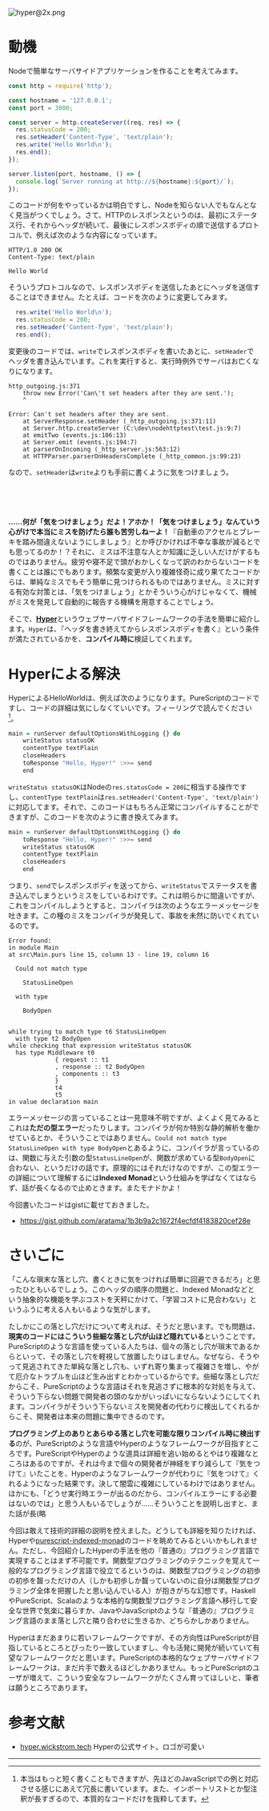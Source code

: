 ![hyper@2x.png](https://qiita-image-store.s3.amazonaws.com/0/64695/3c3b376d-5c80-47c6-58b9-23d264453a65.png)


# 動機

Nodeで簡単なサーバサイドアプリケーションを作ることを考えてみます。

```js
const http = require('http');

const hostname = '127.0.0.1';
const port = 3000;

const server = http.createServer((req, res) => {
  res.statusCode = 200;
  res.setHeader('Content-Type', 'text/plain');
  res.write('Hello World\n');
  res.end();
});

server.listen(port, hostname, () => {
  console.log(`Server running at http://${hostname}:${port}/`);
});
```

このコードが何をやっているかは明白ですし、Nodeを知らない人でもなんとなく見当がつくでしょう。さて、HTTPのレスポンスというのは、最初にステータス行、それからヘッダが続いて、最後にレスポンスボディの順で送信するプロトコルで、例えば次のような内容になっています。

```
HTTP/1.0 200 OK
Content-Type: text/plain

Hello World
```

そういうプロトコルなので、レスポンスボディを送信したあとにヘッダを送信することはできません。たとえば、コードを次のように変更してみます。

```js
  res.write('Hello World\n');
  res.statusCode = 200;
  res.setHeader('Content-Type', 'text/plain');
  res.end();
```

変更後のコードでは、`write`でレスポンスボディを書いたあとに、`setHeader`でヘッダを書き込んでいます。これを実行すると、実行時例外でサーバはお亡くなりになります。

```
http_outgoing.js:371
    throw new Error('Can\'t set headers after they are sent.');
    ^

Error: Can't set headers after they are sent.
    at ServerResponse.setHeader (_http_outgoing.js:371:11)
    at Server.http.createServer (C:\dev\nodehttptest\test.js:9:7)
    at emitTwo (events.js:106:13)
    at Server.emit (events.js:194:7)
    at parserOnIncoming (_http_server.js:563:12)
    at HTTPParser.parserOnHeadersComplete (_http_common.js:99:23)
```

なので、`setHeader`は`write`よりも手前に書くように気をつけましょう。

<br>

<br>

<br>

**……何が「気をつけましょう」だよ！アホか！「気をつけましょう」なんていう心がけで本当にミスを防げたら誰も苦労しねーよ！**『自動車のアクセルとブレーキを踏み間違えないようにしましょう』とか呼びかければ不幸な事故が減るとでも思ってるのか！？それに、ミスは不注意な人とか知識に乏しい人だけがするものではありません。疲労や寝不足で頭がおかしくなって訳のわからないコードを書くことは誰にでもあります。頻繁な変更が入り複雑怪奇に成り果てたコードからは、単純なミスでもそう簡単に見つけられるものではありません。ミスに対する有効な対策とは、「気をつけましょう」とかそういう心がけじゃなくて、機械がミスを発見して自動的に報告する機構を用意することでしょう。

そこで、[**Hyper**](https://hyper.wickstrom.tech/)というウェブサーバサイドフレームワークの手法を簡単に紹介します。`Hyper`は、『ヘッダを書き終えてからレスポンスボディを書く』という条件が満たされているかを、**コンパイル時に**検証してくれます。





# Hyperによる解決

HyperによるHelloWorldは、例えば次のようになります。PureScriptのコードですし、コードの詳細は気にしなくていいです。フィーリングで読んでください[^anno]。

[^anno]: 本当はもっと短く書くこともできますが、先ほどのJavaScriptでの例と対応させる感じにあえて冗長に書いています。また、インポートリストとか型注釈が長すぎるので、本質的なコードだけを抜粋してます。

```haskell
main = runServer defaultOptionsWithLogging {} do 
    writeStatus statusOK
    contentType textPlain
    closeHeaders
    toResponse "Hello, Hyper!" :>>= send
    end
```

`writeStatus statusOK`はNodeの`res.statusCode = 200`に相当する操作ですし、`contentType textPlain`は`res.setHeader('Content-Type', 'text/plain')`に対応してます。それで、このコードはもちろん正常にコンパイルすることができますが、このコードを次のように書き換えてみます。

```haskell
main = runServer defaultOptionsWithLogging {} do 
    toResponse "Hello, Hyper!" :>>= send
    writeStatus statusOK
    contentType textPlain
    closeHeaders
    end
```

つまり、`send`でレスポンスボディを送ってから、`writeStatus`でステータスを書き込んでしまうというミスをしているわけです。これは明らかに間違いですが、これをコンパイルしようとすると、コンパイラは次のようなエラーメッセージを吐きます。この種のミスをコンパイラが発見して、事故を未然に防いでくれているのです。

```
Error found:
in module Main
at src\Main.purs line 15, column 13 - line 19, column 16

  Could not match type

    StatusLineOpen

  with type

    BodyOpen


while trying to match type t6 StatusLineOpen
  with type t2 BodyOpen
while checking that expression writeStatus statusOK
  has type Middleware t0
             { request :: t1
             , response :: t2 BodyOpen
             , components :: t3
             }
             t4
             t5
in value declaration main
```

エラーメッセージの言っていることは一見意味不明ですが、よくよく見てみるとこれは**ただの型エラー**だったりします。コンパイラが何か特別な静的解析を働かせているとか、そういうことではありません。`Could not match type StatusLineOpen with type BodyOpen`とあるように、コンパイラが言っているのは、関数に与えた引数の型`StatusLineOpen`が、関数が求めている型`BodyOpen`に合わない、というだけの話です。原理的にはそれだけなのですが、この型エラーの詳細について理解するには**Indexed Monad**という仕組みを学ばなくてはならず、話が長くなるので止めときます。またモナドかよ！

今回書いたコードはgistに載せておきました。

* https://gist.github.com/aratama/1b3b9a2c1672f4ecfdf4183820cef28e









# さいごに

「こんな瑣末な落とし穴、書くときに気をつければ簡単に回避できるだろ」と思ったひともいるでしょう。このヘッダの順序の問題と、Indexed Monadなどという抽象的な機能を学ぶコストを天秤にかけて、「学習コストに見合わない」というふうに考える人もいるような気がします。

たしかにこの落とし穴だけについて考えれば、そうだと思います。でも問題は、**現実のコードにはこういう些細な落とし穴が山ほど隠れている**ということです。PureScriptのような言語を使っている人たちは、個々の落とし穴が瑣末であるからといって、その落とし穴を軽視して放置したりはしません。なぜなら、そうやって見逃されてきた単純な落とし穴も、いずれ寄り集まって複雑さを増し、やがて厄介なトラブルを山ほど生み出すとわかっているからです。些細な落とし穴だからこそ、PureScriptのような言語はそれを見逃さずに根本的な対処を与えて、そういう下らない問題で開発者の頭のなかがいっぱいにならないようにしてくれます。コンパイラがそういう下らないミスを開発者の代わりに検出してくれるからこそ、開発者は本来の問題に集中できるのです。

**プログラミング上のありとあらゆる落とし穴を可能な限りコンパイル時に検出する**のが、PureScriptのような言語やHyperのようなフレームワークが目指すところです。PureScriptやHyperのような道具は詳細を追い始めるとやはり複雑なところはあるのですが、それは今まで個々の開発者が神経をすり減らして『気をつけて』いたことを、Hyperのようなフレームワークが代わりに『気をつけて』くれるようになった結果です。決して闇雲に複雑にしているわけではありません。ほかにも、「どうせ実行時エラーが出るのだから、コンパイルエラーにする必要はないのでは」と思う人もいるでしょうが……そういうことを説明し出すと、また話が長(略

今回は敢えて技術的詳細の説明を控えました。どうしても詳細を知りたければ、Hyperや[purescript-indexed-monad](https://github.com/garyb/purescript-indexed-monad)のコードを眺めてみるといいかもしれません。ただし、今回紹介したHyperの手法を他の『普通の』プログラミング言語で実現することはまず不可能です。関数型プログラミングのテクニックを覚えて一般的なプログラミング言語で役立てるというのは、関数型プログラミングの初歩の初歩を齧っただけの人（しかも初歩しか齧っていないのに自分は関数型プログラミング全体を把握したと思い込んでいる人）が抱きがちな幻想です。HaskellやPureScript、Scalaのような本格的な関数型プログラミング言語へ移行して安全な世界で気楽に暮らすか、JavaやJavaScriptのような『普通の』プログラミング言語のまま落とし穴と隣り合わせに生きるか、どちらかしかありません。

Hyperはまだあまりに若いフレームワークですが、その方向性はPureScriptが目指しているところとぴったり一致していますし、今も活発に開発が続いていて有望なフレームワークだと思います。PureScriptの本格的なウェブサーバサイドフレームワークは、まだ片手で数えるほどしかありません。もっとPureScriptのユーザが増えて、こういう安全なフレームワークがたくさん育ってほしいと、筆者は願うところであります。






# 参考文献

* [hyper.wickstrom.tech](https://hyper.wickstrom.tech/) Hyperの公式サイト。ロゴが可愛い

----
